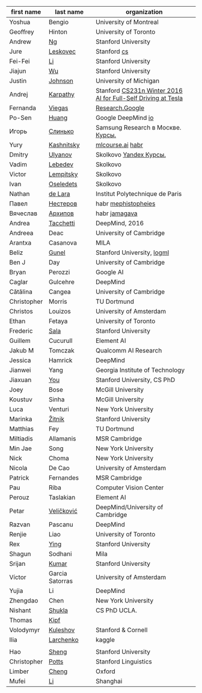 | first name | last name | organization |
| ---------- | --------- | ------------ |
| Yoshua | Bengio | University of Montreal |
| Geoffrey | Hinton | University of Toronto |
| Andrew | [Ng](https://youtube.com/playlist?list=PLoROMvodv4rMiGQp3WXShtMGgzqpfVfbU) | Stanford University |
| Jure | [Leskovec](https://github.com/profjure) | Stanford [cs](https://cs.stanford.edu/people/jure/) |
| Fei-Fei | [Li](https://github.com/feifeili) | Stanford University |
| Jiajun | [Wu](https://github.com/jiajunwu) | Stanford University |
| Justin | [Johnson](https://github.com/jcjohnson) | University of Michigan |
| Andrej | [Karpathy](https://github.com/karpathy) | Stanford  [CS231n Winter 2016](https://www.youtube.com/channel/UCPk8m_r6fkUSYmvgCBwq-sw) <br> [AI for Full-Self Driving at Tesla](https://youtu.be/hx7BXih7zx8)|
| Fernanda | [Viegas](https://research.google/people/FernandaViegas/) | [Research.Google](https://research.google) |
| Po-Sen | [Huang](https://github.com/posenhuang) | Google DeepMind [io](https://posenhuang.github.io/) |
| Игорь | [Слинько](https://github.com/SlinkoIgor) | Samsung Research в Москве. [Курсы.](https://stepik.org/course/50352/promo) |
| Yury | [Kashnitsky](https://github.com/Yorko) | [mlcourse.ai](https://mlcourse.ai/) [habr](https://habr.com/ru/company/ods/blog/325654/) |
| Dmitry | [Ulyanov](https://github.com/DmitryUlyanov) | Skolkovo [Yandex Курсы.](https://github.com/yandexdataschool/Practical_DL) |
| Vadim | [Lebedev](https://github.com/vadim-v-lebedev) | Skolkovo |
| Victor | [Lempitsky](https://github.com/victorlempitsky) | Skolkovo |
| Ivan | [Oseledets](https://github.com/oseledets) | Skolkovo |
| Nathan | [de Lara](https://github.com/nathandelara) | Institut Polytechnique de Paris |
| Павел | [Нестеров](https://github.com/mephistopheies) | habr [mephistopheies](https://habr.com/en/users/mephistopheies/posts/) |
| Вячеслав | [Архипов](https://github.com/VSArkhipov) | habr [jamagava](https://habr.com/ru/users/jamagava/posts/) |
| Andrea | [Tacchetti](https://github.com/atacchet) | DeepMind, 2016 |
| Andreea | Deac | University of Cambridge |
| Arantxa | Casanova | MILA |
| Beliz | [Gunel](https://github.com/belizgunel) | Stanford University, [logml](https://logml.ai/speakers/) |
| Ben J | Day | University of Cambridge |
| Bryan | Perozzi | Google AI |
| Caglar | Gulcehre | DeepMind |
| Cătălina | Cangea | University of Cambridge |
| Christopher | Morris | TU Dortmund |
| Christos | Louizos | University of Amsterdam |
| Ethan | Fetaya | University of Toronto |
| Frederic | [Sala](https://github.com/fredsala) | Stanford University |
| Guillem | Cucurull | Element AI |
| Jakub M | Tomczak | Qualcomm AI Research |
| Jessica | Hamrick | DeepMind |
| Jianwei | Yang | Georgia Institute of Technology |
| Jiaxuan | [You](https://github.com/JiaxuanYou) | Stanford University, CS PhD |
| Joey | Bose | McGill University |
| Koustuv | Sinha | McGill University |
| Luca | Venturi | New York University |
| Marinka | [Žitnik](https://github.com/marinkaz) | Stanford University |
| Matthias | Fey | TU Dortmund |
| Miltiadis | Allamanis | MSR Cambridge |
| Min Jae | Song | New York University |
| Nick | Choma | New York University |
| Nicola | De Cao | University of Amsterdam |
| Patrick | Fernandes | MSR Cambridge |
| Pau | Riba | Computer Vision Center |
| Perouz | Taslakian | Element AI |
| Petar | [Veličković](https://github.com/PetarV-) | DeepMind/University of Cambridge |
| Razvan | Pascanu | DeepMind |
| Renjie | Liao | University of Toronto |
| Rex | [Ying](https://github.com/RexYing) | Stanford University |
| Shagun | Sodhani | Mila |
| Srijan | [Kumar](https://github.com/srijankr) | Stanford University |
| Víctor | Garcia Satorras | University of Amsterdam |
| Yujia | Li | DeepMind |
| Zhengdao | Chen | New York University |
| Nishant | [Shukla](https://github.com/BinRoot) | CS PhD UCLA. |
| Thomas | [Kipf](https://github.com/tkipf) | |
| Volodymyr | [Kuleshov](https://github.com/kuleshov) | Stanford & Cornell |
| Ilia | [Larchenko](https://github.com/IliaLarchenko) | kaggle |
|  |  |  |
| Hao | [Sheng](https://github.com/haossr) | Stanford University |
| Christopher | [Potts](https://github.com/cgpotts) | Stanford Linguistics |
| Limber | [Cheng](https://github.com/limberc) | Oxford |
| Mufei | [Li](https://github.com/mufeili) | Shanghai |
